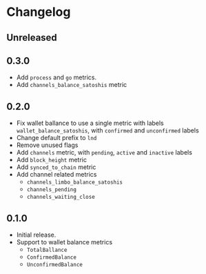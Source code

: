 # Changelog

## Unreleased

## 0.3.0

* Add `process` and `go` metrics.
* Add `channels_balance_satoshis` metric

## 0.2.0

* Fix wallet ballance to use a single metric with labels
  `wallet_balance_satoshis`, with `confirmed` and `unconfirmed` labels
* Change default prefix to `lnd`
* Remove unused flags
* Add `channels` metric, with `pending`, `active` and `inactive` labels
* Add `block_height` metric
* Add `synced_to_chain` metric
* Add channel related metrics
  * `channels_limbo_balance_satoshis`
  * `channels_pending`
  * `channels_waiting_close`

## 0.1.0

* Initial release.
* Support to wallet balance metrics
  * `TotalBallance`
  * `ConfirmedBalance`
  * `UnconfirmedBalance`